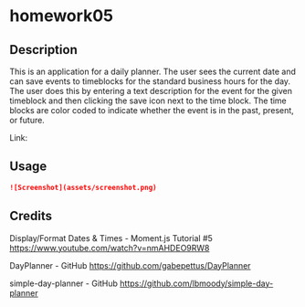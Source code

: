 # homework05

## Description 

This is an application for a daily planner. The user sees the current date and can save events to timeblocks for the standard business hours for the day. The user does this by entering a text description for the event for the given timeblock and then clicking the save icon next to the time block. The time blocks are color coded to indicate whether the event is in the past, present, or future. 

Link: 

## Usage 

```md
![Screenshot](assets/screenshot.png)
```

## Credits

Display/Format Dates & Times - Moment.js Tutorial #5
https://www.youtube.com/watch?v=nmAHDEO9RW8 

DayPlanner - GitHub
https://github.com/gabepettus/DayPlanner

simple-day-planner - GitHub
https://github.com/lbmoody/simple-day-planner




